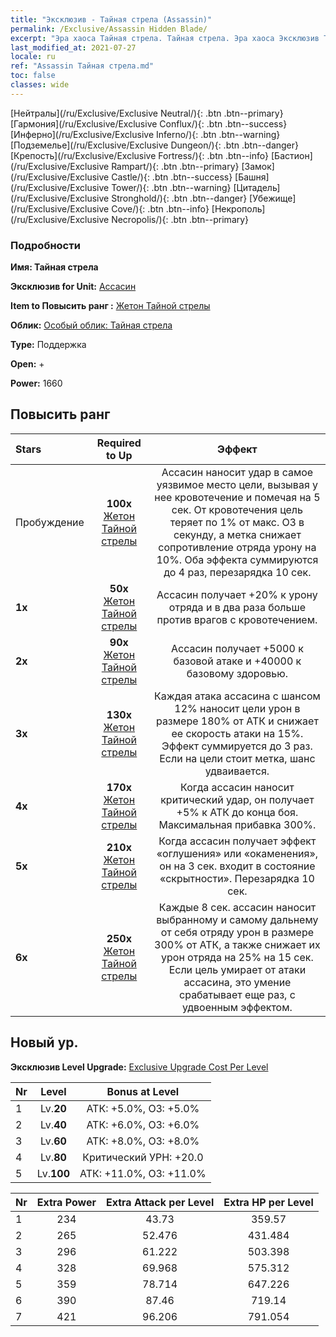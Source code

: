 ```yaml
---
title: "Эксклюзив - Тайная стрела (Assassin)"
permalink: /Exclusive/Assassin Hidden Blade/
excerpt: "Эра хаоса Тайная стрела. Тайная стрела. Эра хаоса Эксклюзив Тайная стрела. Ассасин Эксклюзив."
last_modified_at: 2021-07-27
locale: ru
ref: "Assassin Тайная стрела.md"
toc: false
classes: wide
---
```

 [Нейтралы](/ru/Exclusive/Exclusive Neutral/){: .btn .btn--primary} [Гармония](/ru/Exclusive/Exclusive Conflux/){: .btn .btn--success} [Инферно](/ru/Exclusive/Exclusive Inferno/){: .btn .btn--warning} [Подземелье](/ru/Exclusive/Exclusive Dungeon/){: .btn .btn--danger} [Крепость](/ru/Exclusive/Exclusive Fortress/){: .btn .btn--info} [Бастион](/ru/Exclusive/Exclusive Rampart/){: .btn .btn--primary} [Замок](/ru/Exclusive/Exclusive Castle/){: .btn .btn--success} [Башня](/ru/Exclusive/Exclusive Tower/){: .btn .btn--warning} [Цитадель](/ru/Exclusive/Exclusive Stronghold/){: .btn .btn--danger} [Убежище](/ru/Exclusive/Exclusive Cove/){: .btn .btn--info} [Некрополь](/ru/Exclusive/Exclusive Necropolis/){: .btn .btn--primary} 

### Подробности
 **Имя: Тайная стрела** 

 **Эксклюзив for Unit:** [Ассасин](/ru/units/Assassin/) 

 **Item to Повысить ранг :** [Жетон Тайной стрелы](/ru/Items/con_2200/)

 **Облик:** [Особый облик: Тайная стрела](/ru/Items/con_2199/)

 **Type:** Поддержка

 **Open:** +

 **Power:** 1660

## Повысить ранг 

  |     Stars    |  Required to Up | Эффект |
  |:-------------|:---------------:|:---------------:|
  |  Пробуждение  | **100x** [Жетон Тайной стрелы](/ru/Items/con_2200/) | Ассасин наносит удар в самое уязвимое место цели, вызывая у нее кровотечение и помечая на 5 сек. От кровотечения цель теряет по 1% от макс. ОЗ в секунду, а метка снижает сопротивление отряда урону на 10%. Оба эффекта суммируются до 4 раз, перезарядка 10 сек. |
  | **1x** <i class="fas fa-star"/> | **50x** [Жетон Тайной стрелы](/ru/Items/con_2200/) | Ассасин получает +20% к урону отряда и в два раза больше против врагов с кровотечением. |
  | **2x** <i class="fas fa-star"/> | **90x** [Жетон Тайной стрелы](/ru/Items/con_2200/) | Ассасин получает +5000 к базовой атаке и +40000 к базовому здоровью. |
  | **3x** <i class="fas fa-star"/> | **130x** [Жетон Тайной стрелы](/ru/Items/con_2200/) | Каждая атака ассасина с шансом 12% наносит цели урон в размере 180% от АТК и снижает ее скорость атаки на 15%. Эффект суммируется до 3 раз. Если на цели стоит метка, шанс удваивается. |
  | **4x** <i class="fas fa-star"/> | **170x** [Жетон Тайной стрелы](/ru/Items/con_2200/) | Когда ассасин наносит критический удар, он получает +5% к АТК до конца боя. Максимальная прибавка 300%. |
  | **5x** <i class="fas fa-star"/> | **210x** [Жетон Тайной стрелы](/ru/Items/con_2200/) | Когда ассасин получает эффект «оглушения» или «окаменения», он на 3 сек. входит в состояние «скрытности». Перезарядка 10 сек. |
  | **6x** <i class="fas fa-star"/> | **250x** [Жетон Тайной стрелы](/ru/Items/con_2200/) | Каждые 8 сек. ассасин наносит выбранному и самому дальнему от себя отряду урон в размере 300% от АТК, а также снижает их урон отряда на 25% на 15 сек. Если цель умирает от атаки ассасина, это умение срабатывает еще раз, с удвоенным эффектом. |


## Новый ур.
 **Эксклюзив Level Upgrade:** [Exclusive Upgrade Cost Per Level](/Exclusive/ExclusiveUpgradeCostPerLevel/)

  |  Nr  |   Level  | Bonus at Level |
  |:-----|:--------:|:--------------:|
  | 1 | Lv.**20** | АТК: +5.0%, ОЗ: +5.0% |
  | 2 | Lv.**40** | АТК: +6.0%, ОЗ: +6.0% |
  | 3 | Lv.**60** | АТК: +8.0%, ОЗ: +8.0% |
  | 4 | Lv.**80** | Критический УРН: +20.0 |
  | 5 | Lv.**100** | АТК: +11.0%, ОЗ: +11.0% |


  |  Nr  |  Extra Power | Extra Attack per Level | Extra HP per Level |
  |:-----|:--------:|:--------:|:--------:|
  | 1 | 234 | 43.73 | 359.57 |
  | 2 | 265 | 52.476 | 431.484 |
  | 3 | 296 | 61.222 | 503.398 |
  | 4 | 328 | 69.968 | 575.312 |
  | 5 | 359 | 78.714 | 647.226 |
  | 6 | 390 | 87.46 | 719.14 |
  | 7 | 421 | 96.206 | 791.054 |


